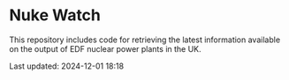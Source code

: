 # Nuke Watch

This repository includes code for retrieving the latest information available on the output of EDF nuclear power plants in the UK.

Last updated: 2024-12-01 18:18